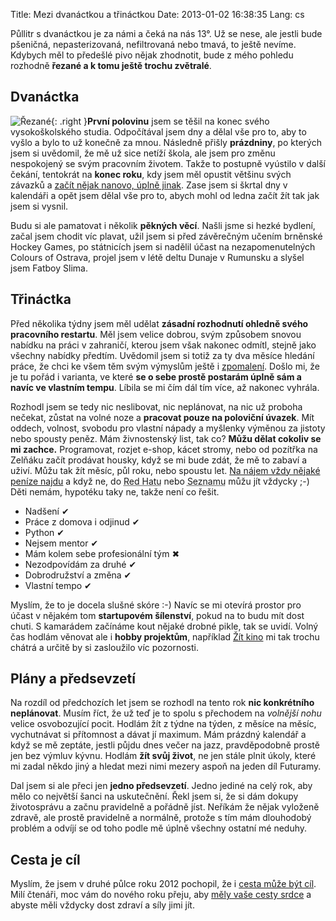 Title: Mezi dvanáctkou a třináctkou
Date: 2013-01-02 16:38:35
Lang: cs

Půllitr s dvanáctkou je za námi a čeká na nás 13°. Už se nese, ale jestli bude pšeničná, nepasterizovaná, nefiltrovaná nebo tmavá, to ještě nevíme. Kdybych měl to předešlé pivo nějak zhodnotit, bude z mého pohledu rozhodně **řezané a k tomu ještě trochu zvětralé**.

## Dvanáctka

![Řezané]({static}/images/rezane.jpg){: .right }**První polovinu** jsem se těšil na konec svého vysokoškolského studia. Odpočítával jsem dny a dělal vše pro to, aby to vyšlo a bylo to už konečně za mnou. Následně přišly **prázdniny**, po kterých jsem si uvědomil, že mě už sice netíží škola, ale jsem pro změnu nespokojený se svým pracovním životem. Takže to postupně vyústilo v další čekání, tentokrát na **konec roku**, kdy jsem měl opustit většinu svých závazků a [začít nějak nanovo, úplně jinak]({filename}2012-11-04_restart.md). Zase jsem si škrtal dny v kalendáři a opět jsem dělal vše pro to, abych mohl od ledna začít žít tak jak jsem si vysnil.

Budu si ale pamatovat i několik **pěkných věcí**. Našli jsme si hezké bydlení, začal jsem chodit víc plavat, užil jsem si před závěrečným učením brněnské Hockey Games, po státnicích jsem si nadělil účast na nezapomenutelných Colours of Ostrava, projel jsem v létě deltu Dunaje v Rumunsku a slyšel jsem Fatboy Slima.

## Třináctka

Před několika týdny jsem měl udělat **zásadní rozhodnutí ohledně svého pracovního restartu**. Měl jsem velice dobrou, svým způsobem snovou nabídku na práci v zahraničí, kterou jsem však nakonec odmítl, stejně jako všechny nabídky předtím. Uvědomil jsem si totiž za ty dva měsíce hledání práce, že chci ke všem těm svým výmyslům ještě i [zpomalení]({filename}2012-06-24_zpomal.md). Došlo mi, že je tu pořád i varianta, ve které **se o sebe prostě postarám úplně sám a navíc ve vlastním tempu**. Líbila se mi čím dál tím více, až nakonec vyhrála.

Rozhodl jsem se tedy nic neslibovat, nic neplánovat, na nic už proboha nečekat, zůstat na volné noze a **pracovat pouze na poloviční úvazek**. Mít oddech, volnost, svobodu pro vlastní nápady a myšlenky výměnou za jistoty nebo spousty peněz. Mám živnostenský list, tak co? **Můžu dělat cokoliv se mi zachce.** Programovat, rozjet e-shop, kácet stromy, nebo od pozítřka na Zelňáku začít prodávat housky, když se mi bude zdát, že mě to zabaví a uživí. Můžu tak žít měsíc, půl roku, nebo spoustu let. [Na nájem vždy nějaké peníze najdu](http://www.nogol.cz/2012/12/zivot-na-volne-noze-50-dalsi-vykroceni-z-komfortni-zony/) a když ne, do <abbr title="KFC">Red Hatu</abbr> nebo <abbr title="McDonald's">Seznamu</abbr> můžu jít vždycky ;-) Děti nemám, hypotéku taky ne, takže není co řešit.

- Nadšení ✔
- Práce z domova i odjinud ✔
- Python ✔
- Nejsem mentor ✔
- Mám kolem sebe profesionální tým ✖
- Nezodpovídám za druhé ✔
- Dobrodružství a změna ✔
- Vlastní tempo ✔

Myslím, že to je docela slušné skóre :-) Navíc se mi otevírá prostor pro účast v nějakém tom **startupovém šílenství**, pokud na to budu mít dost chuti. S kamarádem začínáme kout nějaké drobné pikle, tak se uvidí. Volný čas hodlám věnovat ale i **hobby projektům**, například [Žít kino](http://zitkino.cz/) mi tak trochu chátrá a určitě by si zasloužilo víc pozornosti.

## Plány a předsevzetí

Na rozdíl od předchozích let jsem se rozhodl na tento rok **nic konkrétního neplánovat**. Musím říct, že už teď je to spolu s přechodem na *volnější nohu* velice osvobozující pocit. Hodlám žít z týdne na týden, z měsíce na měsíc, vychutnávat si přítomnost a dávat jí maximum. Mám prázdný kalendář a když se mě zeptáte, jestli půjdu dnes večer na jazz, pravděpodobně prostě jen bez výmluv kývnu. Hodlám **žít svůj život**, ne jen stále plnit úkoly, které mi zadal někdo jiný a hledat mezi nimi mezery aspoň na jeden díl Futuramy.

Dal jsem si ale přeci jen **jedno předsevzetí**. Jedno jediné na celý rok, aby mělo co největší šanci na uskutečnění. Řekl jsem si, že si dám dokupy životosprávu a začnu pravidelně a pořádně jíst. Neříkám že nějak vyloženě zdravě, ale prostě pravidelně a normálně, protože s tím mám dlouhodobý problém a odvíjí se od toho podle mě úplně všechny ostatní mé neduhy.

## Cesta je cíl

Myslím, že jsem v druhé půlce roku 2012 pochopil, že i [cesta může být cíl](https://www.youtube.com/watch?v=ykU8s-o5oEw). Milí čtenáři, moc vám do nového roku přeju, aby [měly vaše cesty srdce](http://www.herout.net/blog/2012/08/don-juan-o-cestach-ktere-maji-srdce/) a abyste měli vždycky dost zdraví a síly jimi jít.
